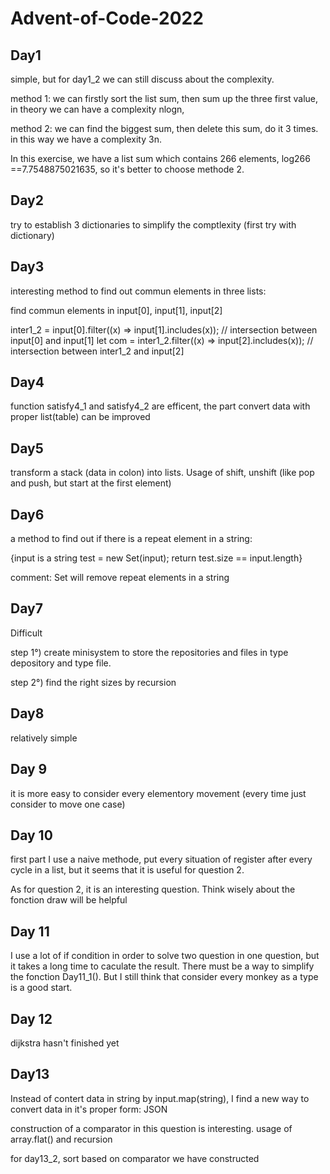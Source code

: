 # Advent-of-Code-2022
## Day1

simple, but for day1_2 we can still discuss about the complexity.

method 1: we can firstly sort the list sum, then sum up the three first value, in theory we can have a complexity nlogn,

method 2: we can find the biggest sum, then delete this sum, do it 3 times. in this way we have a complexity 3n.

In this exercise, we have a list sum which contains 266 elements, log266 ==7.7548875021635, so it's better to choose methode 2.

## Day2

try to establish 3 dictionaries to simplify the comptlexity (first try with dictionary)

## Day3

interesting method to find out commun elements in three lists:

find commun elements in input[0], input[1], input[2] 

inter1_2 = input[0].filter((x) => input[1].includes(x)); // intersection between input[0] and input[1]
let com = inter1_2.filter((x) => input[2].includes(x)); // intersection between inter1_2 and input[2]

## Day4
function satisfy4_1 and satisfy4_2 are efficent, the part convert data with proper list(table) can be improved

## Day5
transform a stack (data in colon) into lists. Usage of shift, unshift (like pop and push, but start at the first element)

## Day6

a method to find out if there is a repeat element in a string:

{input is a string
test = new Set(input);
return test.size == input.length}

comment:
Set will remove repeat elements in a string

## Day7

Difficult

step 1°) create minisystem to store the repositories and files in type depository and type file.

step 2°) find the right sizes by recursion

## Day8
relatively simple

## Day 9
it is more easy to consider every elementory movement (every time just consider to move one case)

## Day 10
first part I use a naive methode, put every situation of register after every cycle in a list, but it seems that it is useful for question 2.

As for question 2, it is an interesting question. Think wisely about the fonction draw will be helpful

## Day 11

I use a lot of if condition in order to solve two question in one question, but it takes a long time to caculate the result. There must be a way to simplify the fonction Day11_1(). But I still think that consider every monkey as a type is a good start.

## Day 12

dijkstra hasn't finished yet

## Day13

Instead of contert data in string by input.map(string), I find a new way to convert data in it's proper form: JSON

construction of a comparator in this question is interesting. usage of array.flat() and recursion

for day13_2, sort based on comparator we have constructed


